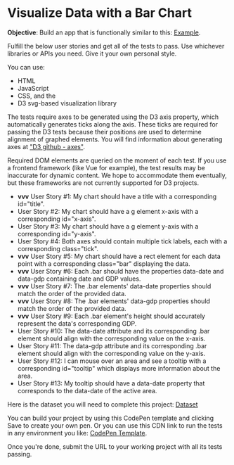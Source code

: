 # Visualize Data with a Bar Chart

**Objective**: Build an app that is functionally similar to this: [Example](https://bar-chart.freecodecamp.rocks).

Fulfill the below user stories and get all of the tests to pass. Use whichever libraries or APIs you need. Give it your own personal style.

You can use:

- HTML
- JavaScript
- CSS, and the
- D3 svg-based visualization library

The tests require axes to be generated using the D3 axis property, which automatically generates ticks along the axis. These ticks are required for passing the D3 tests because their positions are used to determine alignment of graphed elements. You will find information about generating axes at ["D3 github - axes"](https://github.com/d3/d3/blob/master/API.md#axes-d3-axis).

Required DOM elements are queried on the moment of each test. If you use a frontend framework (like Vue for example), the test results may be inaccurate for dynamic content. We hope to accommodate them eventually, but these frameworks are not currently supported for D3 projects.

- **vvv** User Story #1: My chart should have a title with a corresponding id="title".
- User Story #2: My chart should have a g element x-axis with a corresponding id="x-axis".
- User Story #3: My chart should have a g element y-axis with a corresponding id="y-axis".
- User Story #4: Both axes should contain multiple tick labels, each with a corresponding class="tick".
- **vvv** User Story #5: My chart should have a rect element for each data point with a corresponding class="bar" displaying the data.
- **vvv** User Story #6: Each .bar should have the properties data-date and data-gdp containing date and GDP values.
- **vvv** User Story #7: The .bar elements' data-date properties should match the order of the provided data.
- **vvv** User Story #8: The .bar elements' data-gdp properties should match the order of the provided data.
- **vvv** User Story #9: Each .bar element's height should accurately represent the data's corresponding GDP.
- User Story #10: The data-date attribute and its corresponding .bar element should align with the corresponding value on the x-axis.
- User Story #11: The data-gdp attribute and its corresponding .bar element should align with the corresponding value on the y-axis.
- User Story #12: I can mouse over an area and see a tooltip with a corresponding id="tooltip" which displays more information about the area.
- User Story #13: My tooltip should have a data-date property that corresponds to the data-date of the active area.

Here is the dataset you will need to complete this project: [Dataset](https://raw.githubusercontent.com/freeCodeCamp/ProjectReferenceData/master/GDP-data.json)

You can build your project by using this CodePen template and clicking Save to create your own pen. Or you can use this CDN link to run the tests in any environment you like: [CodePen Template](https://cdn.freecodecamp.org/testable-projects-fcc/v1/bundle.js).

Once you're done, submit the URL to your working project with all its tests passing.
